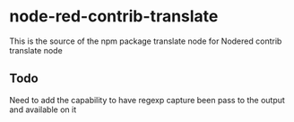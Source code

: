 # node-red-contrib-translate

This is the source of the npm package translate node for Nodered contrib translate node




## Todo

Need to add the capability to have regexp capture been pass to the output and available on it 
